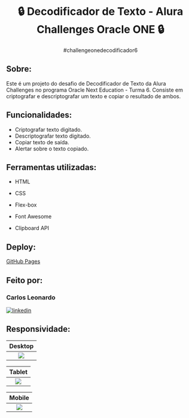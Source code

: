 <div align="center">

# :lock: Decodificador de Texto - Alura Challenges Oracle ONE :lock:

#challengeonedecodificador6

</div>

## Sobre:

Este é um projeto do desafio de Decodificador de Texto da Alura Challenges no programa Oracle Next Education - Turma 6.
Consiste em criptografar e descriptografar um texto e copiar o resultado de ambos.

## Funcionalidades:

-   Criptografar texto digitado.
-   Descriptografar texto digitado.
-   Copiar texto de saída.
-   Alertar sobre o texto copiado.

## Ferramentas utilizadas:

-   HTML

-   CSS

-   Flex-box

-   Font Awesome

-   Clipboard API

## Deploy:

[GitHub Pages](https://carlos-leonardo-bp.github.io/challenge-one-t6/)

## Feito por:

### Carlos Leonardo

[![linkedin](https://img.shields.io/badge/linkedin-0A66C2?style=for-the-badge&logo=linkedin&logoColor=white)](https://www.linkedin.com/in/carlos-leonardo-bp/)

## Responsividade:

<div align="center">

|                                                      Desktop                                                      |
| :---------------------------------------------------------------------------------------------------------------: |
| <img src="https://github.com/bastosclbp/challenge-one-t6/assets/85074809/fd3bdc6b-f03d-4ef6-9b68-68ac4fe5b34f" /> |

|                                                      Tablet                                                       |
| :---------------------------------------------------------------------------------------------------------------: |
| <img src="https://github.com/bastosclbp/challenge-one-t6/assets/85074809/ef1abebf-7c32-4cd1-8327-b612c2a7fcb4" /> |

|                                                      Mobile                                                       |
| :---------------------------------------------------------------------------------------------------------------: |
| <img src="https://github.com/bastosclbp/challenge-one-t6/assets/85074809/a0fe260e-6eca-4161-9401-880cbd93274b" /> |

</div>

```

```
